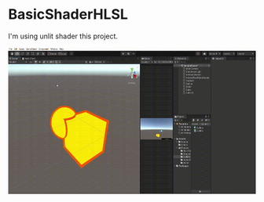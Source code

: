 # BasicShaderHLSL

I'm using unlit shader this project.

<img style="width:600px; height:300px;" src="https://raw.githubusercontent.com/sukrubeyy/BasicShaderHLSL/main/Gifs/Outline.gif"/>
